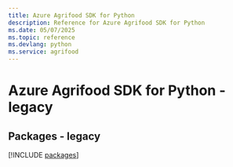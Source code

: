 ```yaml
---
title: Azure Agrifood SDK for Python
description: Reference for Azure Agrifood SDK for Python
ms.date: 05/07/2025
ms.topic: reference
ms.devlang: python
ms.service: agrifood
---
```

# Azure Agrifood SDK for Python - legacy
## Packages - legacy
[!INCLUDE [packages](agrifood-index.md)]